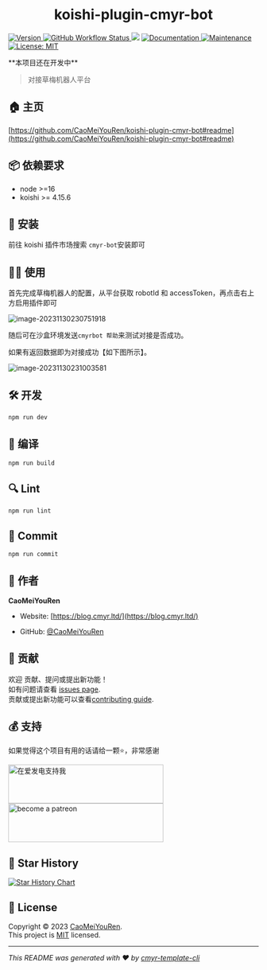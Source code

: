 <h1 align="center">koishi-plugin-cmyr-bot </h1>
<p>
  <a href="https://www.npmjs.com/package/koishi-plugin-cmyr-bot" target="_blank">
    <img alt="Version" src="https://img.shields.io/npm/v/koishi-plugin-cmyr-bot.svg">
  </a>
  <a href="https://github.com/CaoMeiYouRen/koishi-plugin-cmyr-bot/actions?query=workflow%3ARelease" target="_blank">
    <img alt="GitHub Workflow Status" src="https://img.shields.io/github/actions/workflow/status/CaoMeiYouRen/koishi-plugin-cmyr-bot/release.yml?branch=master">
  </a>
  <img src="https://img.shields.io/badge/node-%3E%3D16-blue.svg" />
  <a href="https://github.com/CaoMeiYouRen/koishi-plugin-cmyr-bot#readme" target="_blank">
    <img alt="Documentation" src="https://img.shields.io/badge/documentation-yes-brightgreen.svg" />
  </a>
  <a href="https://github.com/CaoMeiYouRen/koishi-plugin-cmyr-bot/graphs/commit-activity" target="_blank">
    <img alt="Maintenance" src="https://img.shields.io/badge/Maintained%3F-yes-green.svg" />
  </a>
  <a href="https://github.com/CaoMeiYouRen/koishi-plugin-cmyr-bot/blob/master/LICENSE" target="_blank">
    <img alt="License: MIT" src="https://img.shields.io/badge/License-MIT-yellow.svg" />
  </a>
</p>
**本项目还在开发中**

> 对接草梅机器人平台

## 🏠 主页

[https://github.com/CaoMeiYouRen/koishi-plugin-cmyr-bot#readme](https://github.com/CaoMeiYouRen/koishi-plugin-cmyr-bot#readme)


## 📦 依赖要求


- node >=16
-  koishi >= 4.15.6

## 🚀 安装

前往 koishi 插件市场搜索 `cmyr-bot`安装即可

## 👨‍💻 使用

首先完成草梅机器人的配置，从平台获取 robotId 和 accessToken，再点击右上方启用插件即可

![image-20231130230751918](https://cmyr-picgo.cmyr.ltd/images/202311302307010.png?x-oss-process=style/compressed-picture)

随后可在沙盒环境发送`cmyrbot 帮助`来测试对接是否成功。

如果有返回数据即为对接成功【如下图所示】。

![image-20231130231003581](https://cmyr-picgo.cmyr.ltd/images/202311302310628.png?x-oss-process=style/compressed-picture)

## 🛠️ 开发

```sh
npm run dev
```

## 🔧 编译

```sh
npm run build
```

## 🔍 Lint

```sh
npm run lint
```

## 💾 Commit

```sh
npm run commit
```


## 👤 作者


**CaoMeiYouRen**

* Website: [https://blog.cmyr.ltd/](https://blog.cmyr.ltd/)

* GitHub: [@CaoMeiYouRen](https://github.com/CaoMeiYouRen)


## 🤝 贡献

欢迎 贡献、提问或提出新功能！<br />如有问题请查看 [issues page](https://github.com/CaoMeiYouRen/koishi-plugin-cmyr-bot/issues). <br/>贡献或提出新功能可以查看[contributing guide](https://github.com/CaoMeiYouRen/koishi-plugin-cmyr-bot/blob/master/CONTRIBUTING.md).

## 💰 支持

如果觉得这个项目有用的话请给一颗⭐️，非常感谢

<a href="https://afdian.net/@CaoMeiYouRen">
  <img src="https://cdn.jsdelivr.net/gh/CaoMeiYouRen/image-hosting-01@master/images/202306192324870.png" width="312px" height="78px" alt="在爱发电支持我">
</a>
<a href="https://patreon.com/CaoMeiYouRen">
    <img src="https://cdn.jsdelivr.net/gh/CaoMeiYouRen/image-hosting-01@master/images/202306142054108.svg" width="312px" height="78px" alt="become a patreon"/>
</a>

## 🌟 Star History

[![Star History Chart](https://api.star-history.com/svg?repos=CaoMeiYouRen/koishi-plugin-cmyr-bot&type=Date)](https://star-history.com/#CaoMeiYouRen/koishi-plugin-cmyr-bot&Date)

## 📝 License

Copyright © 2023 [CaoMeiYouRen](https://github.com/CaoMeiYouRen).<br />
This project is [MIT](https://github.com/CaoMeiYouRen/koishi-plugin-cmyr-bot/blob/master/LICENSE) licensed.

***
_This README was generated with ❤️ by [cmyr-template-cli](https://github.com/CaoMeiYouRen/cmyr-template-cli)_
